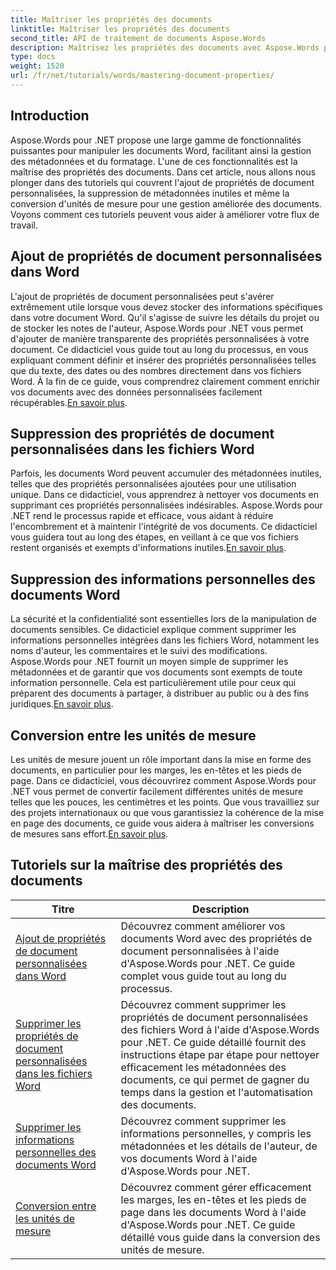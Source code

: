 ```yaml
---
title: Maîtriser les propriétés des documents
linktitle: Maîtriser les propriétés des documents
second_title: API de traitement de documents Aspose.Words
description: Maîtrisez les propriétés des documents avec Aspose.Words pour .NET. Apprenez à ajouter, supprimer et convertir des unités de mesure dans des documents Word avec ces didacticiels faciles à suivre.
type: docs
weight: 1520
url: /fr/net/tutorials/words/mastering-document-properties/
---
```

## Introduction  

Aspose.Words pour .NET propose une large gamme de fonctionnalités puissantes pour manipuler les documents Word, facilitant ainsi la gestion des métadonnées et du formatage. L'une de ces fonctionnalités est la maîtrise des propriétés des documents. Dans cet article, nous allons nous plonger dans des tutoriels qui couvrent l'ajout de propriétés de document personnalisées, la suppression de métadonnées inutiles et même la conversion d'unités de mesure pour une gestion améliorée des documents. Voyons comment ces tutoriels peuvent vous aider à améliorer votre flux de travail.

## Ajout de propriétés de document personnalisées dans Word  

L'ajout de propriétés de document personnalisées peut s'avérer extrêmement utile lorsque vous devez stocker des informations spécifiques dans votre document Word. Qu'il s'agisse de suivre les détails du projet ou de stocker les notes de l'auteur, Aspose.Words pour .NET vous permet d'ajouter de manière transparente des propriétés personnalisées à votre document. Ce didacticiel vous guide tout au long du processus, en vous expliquant comment définir et insérer des propriétés personnalisées telles que du texte, des dates ou des nombres directement dans vos fichiers Word. À la fin de ce guide, vous comprendrez clairement comment enrichir vos documents avec des données personnalisées facilement récupérables.[En savoir plus](./adding-custom-document-properties-in-word/).

## Suppression des propriétés de document personnalisées dans les fichiers Word  

Parfois, les documents Word peuvent accumuler des métadonnées inutiles, telles que des propriétés personnalisées ajoutées pour une utilisation unique. Dans ce didacticiel, vous apprendrez à nettoyer vos documents en supprimant ces propriétés personnalisées indésirables. Aspose.Words pour .NET rend le processus rapide et efficace, vous aidant à réduire l'encombrement et à maintenir l'intégrité de vos documents. Ce didacticiel vous guidera tout au long des étapes, en veillant à ce que vos fichiers restent organisés et exempts d'informations inutiles.[En savoir plus](./remove-custom-document-properties-in-word-files/).

## Suppression des informations personnelles des documents Word  

 La sécurité et la confidentialité sont essentielles lors de la manipulation de documents sensibles. Ce didacticiel explique comment supprimer les informations personnelles intégrées dans les fichiers Word, notamment les noms d'auteur, les commentaires et le suivi des modifications. Aspose.Words pour .NET fournit un moyen simple de supprimer les métadonnées et de garantir que vos documents sont exempts de toute information personnelle. Cela est particulièrement utile pour ceux qui préparent des documents à partager, à distribuer au public ou à des fins juridiques.[En savoir plus](./remove-personal-information-word-document/).

## Conversion entre les unités de mesure  

 Les unités de mesure jouent un rôle important dans la mise en forme des documents, en particulier pour les marges, les en-têtes et les pieds de page. Dans ce didacticiel, vous découvrirez comment Aspose.Words pour .NET vous permet de convertir facilement différentes unités de mesure telles que les pouces, les centimètres et les points. Que vous travailliez sur des projets internationaux ou que vous garantissiez la cohérence de la mise en page des documents, ce guide vous aidera à maîtriser les conversions de mesures sans effort.[En savoir plus](./converting-between-measurement-units/).

 ## Tutoriels sur la maîtrise des propriétés des documents
| Titre | Description |
| --- | --- |
| [Ajout de propriétés de document personnalisées dans Word](./adding-custom-document-properties-in-word/) | Découvrez comment améliorer vos documents Word avec des propriétés de document personnalisées à l'aide d'Aspose.Words pour .NET. Ce guide complet vous guide tout au long du processus. |
| [Supprimer les propriétés de document personnalisées dans les fichiers Word](./remove-custom-document-properties-in-word-files/) | Découvrez comment supprimer les propriétés de document personnalisées des fichiers Word à l'aide d'Aspose.Words pour .NET. Ce guide détaillé fournit des instructions étape par étape pour nettoyer efficacement les métadonnées des documents, ce qui permet de gagner du temps dans la gestion et l'automatisation des documents. |
| [Supprimer les informations personnelles des documents Word](./remove-personal-information-word-document/) | Découvrez comment supprimer les informations personnelles, y compris les métadonnées et les détails de l'auteur, de vos documents Word à l'aide d'Aspose.Words pour .NET. |
| [Conversion entre les unités de mesure](./converting-between-measurement-units/) | Découvrez comment gérer efficacement les marges, les en-têtes et les pieds de page dans les documents Word à l'aide d'Aspose.Words pour .NET. Ce guide détaillé vous guide dans la conversion des unités de mesure. |
